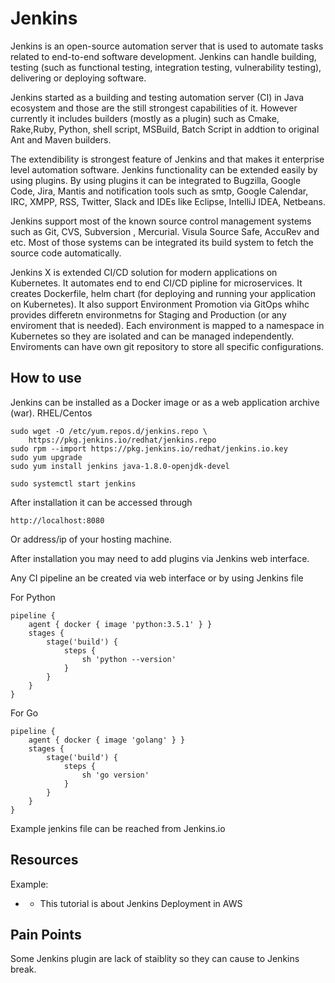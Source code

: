 # Jenkins
Jenkins is an open-source automation server that is used to automate tasks related to end-to-end software development. Jenkins
can handle building, testing (such as functional testing, integration testing, vulnerability testing), delivering or
deploying software.

Jenkins started as a building and testing automation server (CI) in Java ecosystem and those are the still strongest capabilities of it. However currently it includes builders (mostly as a plugin)  such as Cmake, Rake,Ruby, Python, shell script, MSBuild, Batch Script in addtion to original Ant and Maven builders.

The extendibility is strongest feature of Jenkins and that makes it enterprise level automation software.
Jenkins functionality can be extended easily by using plugins. By using plugins it can be integrated to Bugzilla, Google Code, Jira, Mantis and notification tools such as smtp, Google Calendar, IRC, XMPP, RSS, Twitter, Slack and IDEs like Eclipse, IntelliJ IDEA, Netbeans.

Jenkins support most of the known source control management systems such as Git, CVS, Subversion , Mercurial. Visula Source Safe, AccuRev and etc. Most of those systems can be integrated its build system to fetch the source code automatically.

Jenkins X is extended CI/CD solution for modern applications on Kubernetes. It automates end to end CI/CD pipline for microservices. It creates Dockerfile, helm chart (for deploying and running your application on Kubernetes). It also support Environment Promotion via GitOps whihc provides differetn environmetns for Staging and Production (or any enviroment that is needed). Each environment is mapped to a namespace in Kubernetes so they are isolated and can be managed independently. Enviroments can have own git repository to store all specific configurations. 

## How to use 
Jenkins can be installed as a Docker image or as a web application archive (war). 
RHEL/Centos

```
sudo wget -O /etc/yum.repos.d/jenkins.repo \
    https://pkg.jenkins.io/redhat/jenkins.repo
sudo rpm --import https://pkg.jenkins.io/redhat/jenkins.io.key
sudo yum upgrade
sudo yum install jenkins java-1.8.0-openjdk-devel

sudo systemctl start jenkins
```
After installation it can be accessed  through 

```
http://localhost:8080 

```
Or address/ip of your hosting machine.

After installation you may need to add plugins via Jenkins web interface.

Any CI pipeline an be created via web interface or by using Jenkins file


For Python
```
pipeline {
    agent { docker { image 'python:3.5.1' } }
    stages {
        stage('build') {
            steps {
                sh 'python --version'
            }
        }
    }
}
```
For Go 

```
pipeline {
    agent { docker { image 'golang' } }
    stages {
        stage('build') {
            steps {
                sh 'go version'
            }
        }
    }
}
```

Example jenkins file can be reached from  Jenkins.io 



## Resources 

Example:
- [](https://aws.amazon.com/blogs/opensource/continuous-integration-using-jenkins-and-hashicorp-terraform-on-amazon-eks/)
    - This tutorial is about Jenkins Deployment in AWS


## Pain Points 
Some Jenkins plugin are lack of staiblity so they can cause to Jenkins break.





